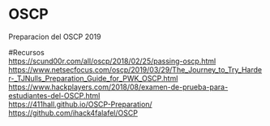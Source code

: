 # OSCP

Preparacion del OSCP 2019

#Recursos
<br>
https://scund00r.com/all/oscp/2018/02/25/passing-oscp.html
<br>
https://www.netsecfocus.com/oscp/2019/03/29/The_Journey_to_Try_Harder-_TJNulls_Preparation_Guide_for_PWK_OSCP.html
<br>
https://www.hackplayers.com/2018/08/examen-de-prueba-para-estudiantes-del-OSCP.html
<br>
https://411hall.github.io/OSCP-Preparation/
<br>
https://github.com/ihack4falafel/OSCP
<br>
